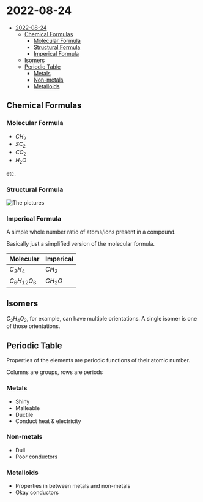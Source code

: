 # 2022-08-24

- [2022-08-24](#2022-08-24)
  - [Chemical Formulas](#chemical-formulas)
    - [Molecular Formula](#molecular-formula)
    - [Structural Formula](#structural-formula)
    - [Imperical Formula](#imperical-formula)
  - [Isomers](#isomers)
  - [Periodic Table](#periodic-table)
    - [Metals](#metals)
    - [Non-metals](#non-metals)
    - [Metalloids](#metalloids)

## Chemical Formulas

### Molecular Formula

- $CH_2$
- $SC_2$
- $CO_2$
- $H_2O$

etc.

### Structural Formula

![The pictures](https://d20khd7ddkh5ls.cloudfront.net/structural_formula_example_2.jpeg)

### Imperical Formula

A simple whole number ratio of atoms/ions present in a compound.

Basically just a simplified version of the molecular formula.

| Molecular      | Imperical |
| -------------- | --------- |
| $C_2H_4$       | $CH_2$    |
| $C_6H_{12}O_6$ | $CH_2O$   |

## Isomers

$C_2H_4O_2$, for example, can have multiple orientations. A single isomer is one of those orientations.

## Periodic Table

Properties of the elements are periodic functions of their atomic number.

Columns are groups, rows are periods

### Metals

- Shiny
- Malleable
- Ductile
- Conduct heat & electricity

### Non-metals

- Dull
- Poor conductors

### Metalloids

- Properties in between metals and non-metals
- Okay conductors
